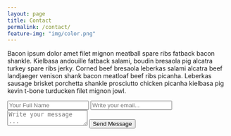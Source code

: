 ```yaml
---
layout: page
title: Contact
permalink: /contact/
feature-img: "img/color.png"
---
```


Bacon ipsum dolor amet filet mignon meatball spare ribs fatback bacon shankle. Kielbasa andouille fatback salami, boudin bresaola pig alcatra turkey spare ribs jerky. Corned beef bresaola leberkas salami alcatra beef landjaeger venison shank bacon meatloaf beef ribs picanha. Leberkas sausage brisket porchetta shankle prosciutto chicken picanha kielbasa pig kevin t-bone turducken filet mignon jowl.

<form action="https://getsimpleform.com/messages?form_api_token= 1c20c4834dbfc717330a9994defe96b2" method="post">
  <!-- the redirect_to is optional, the form will redirect to the referrer on submission -->
  <input type='hidden' name='redirect_to' value='http://adammohrbacher.site/' />
  <input type='text' name='name' placeholder='Your Full Name' />
  <input type='email' name='email' placeholder='Write your email...' />
  <textarea name='message' placeholder='Write your message ...'></textarea>
  <input type='submit' value='Send Message' />
</form>